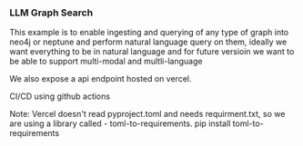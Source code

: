 ### LLM Graph Search
This example is to enable ingesting and querying of any type of graph into neo4j or neptune
and perform natural language query on them, ideally we want everything to be in natural language
and for future versioin we want to be able to support multi-modal and multli-language

We also expose a api endpoint hosted on vercel.

CI/CD using github actions


Note: Vercel doesn't read pyproject.toml and needs requirment.txt, so we are using a library called - toml-to-requirements.
     pip install toml-to-requirements